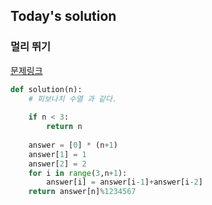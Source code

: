 ## Today's solution 


### 멀리 뛰기 


[문제링크](https://school.programmers.co.kr/learn/courses/30/lessons/12914)

```python
def solution(n):
    # 피보나치 수열 과 같다. 
    
    if n < 3: 
        return n
    
    answer = [0] * (n+1) 
    answer[1] = 1
    answer[2] = 2
    for i in range(3,n+1):
        answer[i] = answer[i-1]+answer[i-2]
    return answer[n]%1234567


```
